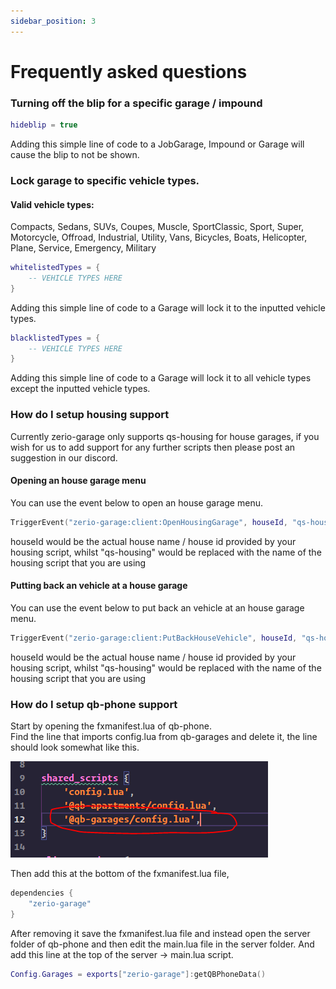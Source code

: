 ```yaml
---
sidebar_position: 3
---
```


# Frequently asked questions

### Turning off the blip for a specific garage / impound

```lua
hideblip = true
```

Adding this simple line of code to a JobGarage, Impound or Garage will cause the blip to not be shown.

### Lock garage to specific vehicle types.

#### Valid vehicle types:

Compacts, Sedans, SUVs, Coupes, Muscle, SportClassic, Sport, Super, Motorcycle, Offroad, Industrial, Utility, Vans, Bicycles, Boats, Helicopter, Plane, Service, Emergency, Military

```lua
whitelistedTypes = {
    -- VEHICLE TYPES HERE
}
```

Adding this simple line of code to a Garage will lock it to the inputted vehicle types.

```lua
blacklistedTypes = {
    -- VEHICLE TYPES HERE
}
```

Adding this simple line of code to a Garage will lock it to all vehicle types except the inputted vehicle types.

### How do I setup housing support

Currently zerio-garage only supports qs-housing for house garages, if you wish for us to add support for any further scripts then please post an suggestion in our discord.

#### Opening an house garage menu

You can use the event below to open an house garage menu.

```lua
TriggerEvent("zerio-garage:client:OpenHousingGarage", houseId, "qs-housing")
```

houseId would be the actual house name / house id provided by your housing script, whilst "qs-housing" would be replaced with the name of the housing script that you are using

#### Putting back an vehicle at a house garage

You can use the event below to put back an vehicle at an house garage menu.

```lua
TriggerEvent("zerio-garage:client:PutBackHouseVehicle", houseId, "qs-housing")
```

houseId would be the actual house name / house id provided by your housing script, whilst "qs-housing" would be replaced with the name of the housing script that you are using

### How do I setup qb-phone support

Start by opening the fxmanifest.lua of qb-phone.\
Find the line that imports config.lua from qb-garages and delete it, the line should look somewhat like this.

![](./assets/images/faq1.webp)

Then add this at the bottom of the fxmanifest.lua file,

```lua
dependencies {
    "zerio-garage"
}
```

After removing it save the fxmanifest.lua file and instead open the server folder of qb-phone and then edit the main.lua file in the server folder. And add this line at the top of the server -> main.lua script.

```lua
Config.Garages = exports["zerio-garage"]:getQBPhoneData()
```
